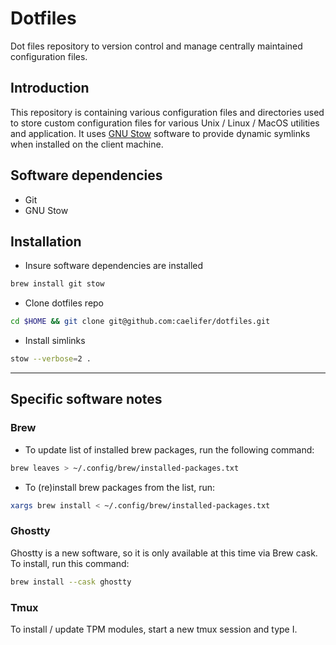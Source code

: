 # Dotfiles
Dot files repository to version control and manage centrally maintained configuration files.

## Introduction
This repository is containing various configuration files and directories used to store custom configuration files for various Unix / Linux / MacOS utilities and application. It uses [GNU Stow](https://www.gnu.org/software/stow/) software to provide dynamic symlinks when installed on the client machine.

## Software dependencies

- Git
- GNU Stow

## Installation
- Insure software dependencies are installed
```sh
brew install git stow
```

- Clone dotfiles repo
```sh
cd $HOME && git clone git@github.com:caelifer/dotfiles.git

```

- Install simlinks
```sh
stow --verbose=2 .

```

***

## Specific software notes

### Brew

- To update list of installed brew packages, run the following command:
```sh
brew leaves > ~/.config/brew/installed-packages.txt
```

- To (re)install brew packages from the list, run:
```sh
xargs brew install < ~/.config/brew/installed-packages.txt
```

### Ghostty
Ghostty is a new software, so it is only available at this time via Brew cask. To install, run this command:
```sh
brew install --cask ghostty
```


### Tmux
To install / update TPM modules, start a new tmux session and type <Ctrl-A> <shift>I.

